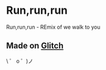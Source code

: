 # Run,run,run

Run,run,run - REmix of we walk to you
## Made on [Glitch](https://glitch.com/)

\ ゜ o ゜)ノ
